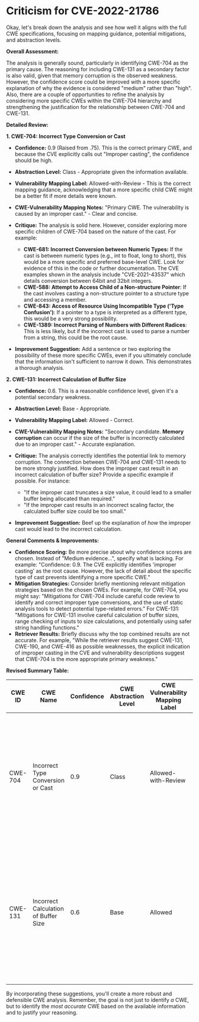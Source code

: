 # Criticism for CVE-2022-21786

Okay, let's break down the analysis and see how well it aligns with the full CWE specifications, focusing on mapping guidance, potential mitigations, and abstraction levels.

**Overall Assessment:**

The analysis is generally sound, particularly in identifying CWE-704 as the primary cause.  The reasoning for including CWE-131 as a secondary factor is also valid, given that memory corruption is the observed weakness.  However, the confidence score could be improved with a more specific explanation of why the evidence is considered "medium" rather than "high".  Also, there are a couple of opportunities to refine the analysis by considering more specific CWEs within the CWE-704 hierarchy and strengthening the justification for the relationship between CWE-704 and CWE-131.

**Detailed Review:**

**1. CWE-704: Incorrect Type Conversion or Cast**

*   **Confidence:** 0.9 (Raised from .75). This is the correct primary CWE, and because the CVE explicitly calls out "Improper casting", the confidence should be high.
*   **Abstraction Level:** Class - Appropriate given the information available.
*   **Vulnerability Mapping Label:** Allowed-with-Review -  This is the correct mapping guidance, acknowledging that a more specific child CWE might be a better fit if more details were known.
*   **CWE-Vulnerability Mapping Notes:** "Primary CWE. The vulnerability is caused by an improper cast." - Clear and concise.
*   **Critique:** The analysis is solid here. However, consider exploring more specific children of CWE-704 based on the nature of the cast.  For example:
    *   **CWE-681: Incorrect Conversion between Numeric Types:** If the cast is between numeric types (e.g., int to float, long to short), this would be a more specific and preferred base-level CWE.  Look for evidence of this in the code or further documentation. The CVE examples shown in the analysis include "CVE-2021-43537" which details conversion between 64bit and 32bit integers.
    *   **CWE-588: Attempt to Access Child of a Non-structure Pointer**: If the cast involves casting a non-structure pointer to a structure type and accessing a member.
    *   **CWE-843: Access of Resource Using Incompatible Type ('Type Confusion')**: If a pointer to a type is interpreted as a different type, this would be a very strong possibility.
    *   **CWE-1389: Incorrect Parsing of Numbers with Different Radices**: This is less likely, but if the incorrect cast is used to parse a number from a string, this could be the root cause.

*   **Improvement Suggestion:** Add a sentence or two exploring the possibility of these more specific CWEs, even if you ultimately conclude that the information isn't sufficient to narrow it down.  This demonstrates a thorough analysis.

**2. CWE-131: Incorrect Calculation of Buffer Size**

*   **Confidence:** 0.6. This is a reasonable confidence level, given it's a potential secondary weakness.
*   **Abstraction Level:** Base - Appropriate.
*   **Vulnerability Mapping Label:** Allowed - Correct.
*   **CWE-Vulnerability Mapping Notes:** "Secondary candidate. **Memory corruption** can occur if the size of the buffer is incorrectly calculated due to an improper cast." - Accurate explanation.
*   **Critique:** The analysis correctly identifies the potential link to memory corruption.  The connection between CWE-704 and CWE-131 needs to be more strongly justified. How does the improper cast result in an incorrect calculation of buffer size? Provide a specific example if possible. For instance:

    *   "If the improper cast truncates a size value, it could lead to a smaller buffer being allocated than required."
    *   "If the improper cast results in an incorrect scaling factor, the calculated buffer size could be too small."

*   **Improvement Suggestion:** Beef up the explanation of *how* the improper cast would lead to the incorrect calculation.

**General Comments & Improvements:**

*   **Confidence Scoring:** Be more precise about why confidence scores are chosen.  Instead of "Medium evidence...", specify what is lacking.  For example: "Confidence: 0.9. The CVE explicitly identifies 'improper casting' as the root cause. However, the lack of detail about the specific type of cast prevents identifying a more specific CWE."
*   **Mitigation Strategies:** Consider briefly mentioning relevant mitigation strategies based on the chosen CWEs. For example, for CWE-704, you might say: "Mitigations for CWE-704 include careful code review to identify and correct improper type conversions, and the use of static analysis tools to detect potential type-related errors."  For CWE-131: "Mitigations for CWE-131 involve careful calculation of buffer sizes, range checking of inputs to size calculations, and potentially using safer string handling functions."
*   **Retriever Results:** Briefly discuss why the top combined results are not accurate. For example, "While the retriever results suggest CWE-131, CWE-190, and CWE-416 as possible weaknesses, the explicit indication of improper casting in the CVE and vulnerability descriptions suggest that CWE-704 is the more appropriate primary weakness."

**Revised Summary Table:**

| CWE ID | CWE Name | Confidence | CWE Abstraction Level | CWE Vulnerability Mapping Label | CWE-Vulnerability Mapping Notes |
|---|---|---|---|---|---|
| CWE-704 | Incorrect Type Conversion or Cast | 0.9 | Class | Allowed-with-Review | Primary CWE. The vulnerability is caused by an improper cast, as explicitly stated in the CVE and vulnerability description. Further investigation may reveal a more specific child CWE. |
| CWE-131 | Incorrect Calculation of Buffer Size | 0.6 | Base | Allowed | Secondary candidate. **Memory corruption** can occur if the size of the buffer is incorrectly calculated due to an improper cast, for example by truncating a size value resulting in a smaller buffer than required. |

By incorporating these suggestions, you'll create a more robust and defensible CWE analysis. Remember, the goal is not just to identify *a* CWE, but to identify the *most accurate* CWE based on the available information and to justify your reasoning.